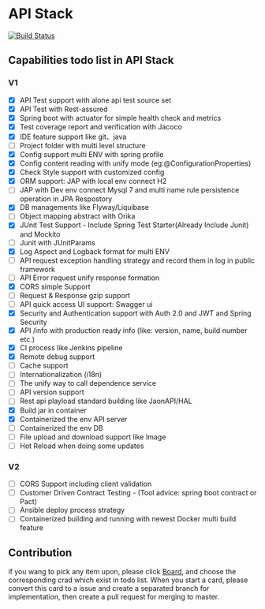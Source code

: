 
# API Stack

[![Build Status](https://travis-ci.org/zjx-immersion/api-stack.svg?branch=master)](https://travis-ci.org/zjx-immersion/api-stack)

## Capabilities todo list in API Stack

### V1
 
 - [x] API Test support with alone api test source set
 - [X] API Test with Rest-assured
 - [x] Spring boot with actuator for simple health check and metrics
 - [X] Test coverage report and verification with Jacoco
 - [X] IDE feature support like git、java
 - [ ] Project folder with multi level structure
 - [X] Config support multi ENV with spring profile
 - [X] Config content reading with unify mode  (eg:@ConfigurationProperties)
 - [X] Check Style support with customized config
 - [X] ORM support: JAP with local env connect H2 
 - [ ] JAP with Dev env connect Mysql 7 and multi name rule persistence operation in JPA Respostory
 - [X] DB managements like Flyway/Liquibase
 - [ ] Object mapping abstract with Orika
 - [X] JUnit Test Support - Include Spring Test Starter(Already Include Junit) and Mockito 
 - [ ] Junit with JUnitParams
 - [X] Log Aspect and Logback format for multi ENV
 - [ ] API request exception handling strategy and record them in log in public framework
 - [ ] API Error request unify response formation
 - [X] CORS simple Support
 - [ ] Request & Response gzip support
 - [ ] API quick access UI support: Swagger ui 
 - [X] Security and Authentication support with Auth 2.0 and JWT and Spring Security
 - [X] API /info with production ready info (like: version, name, build number etc.)
 - [X] CI process like Jenkins pipeline
 - [X] Remote debug support
 - [ ] Cache support
 - [ ] Internationalization (i18n)
 - [ ] The unify way to call dependence service
 - [ ] API version support
 - [ ] Rest api playload standard building like JaonAPI/HAL
 - [X] Build jar in container
 - [X] Containerized the env API server
 - [ ] Containerized the env DB 
 - [ ] File upload and download support like Image
 - [ ] Hot Reload when doing some updates
 
 ### V2
 - [ ] CORS Support including client validation
 - [ ] Customer Driven Contract Testing - (Tool advice: spring boot contract or Pact)
 - [ ] Ansible deploy process strategy
 - [ ] Containerized building and running with newest Docker multi build feature
 
 ## Contribution
 if you wang to pick any item upon, please click [Board](https://github.com/zjx-immersion/api-stack/projects/1), and choose the corresponding crad which exist in todo list.
 When you start a card, please convert this card to a issue and create a separated branch for implementation, then create a pull request for merging to master.